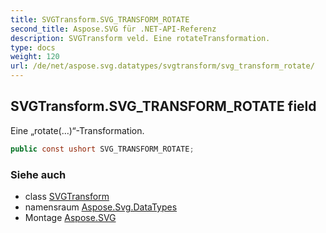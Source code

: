 ```yaml
---
title: SVGTransform.SVG_TRANSFORM_ROTATE
second_title: Aspose.SVG für .NET-API-Referenz
description: SVGTransform veld. Eine rotateTransformation.
type: docs
weight: 120
url: /de/net/aspose.svg.datatypes/svgtransform/svg_transform_rotate/
---
```

## SVGTransform.SVG_TRANSFORM_ROTATE field

Eine „rotate(…)“-Transformation.

```csharp
public const ushort SVG_TRANSFORM_ROTATE;
```

### Siehe auch

* class [SVGTransform](../)
* namensraum [Aspose.Svg.DataTypes](../../svgtransform/)
* Montage [Aspose.SVG](../../../)


